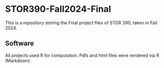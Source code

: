 # STOR390-Fall2024-Final
This is a repository storing the Final project files of STOR 390, taken in Fall 2024.

## Software
All projects used R for computation. Pdfs and html files were rendered via R (Markdown).

